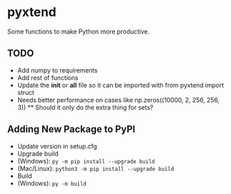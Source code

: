 # pyxtend

Some functions to make Python more productive.

## TODO
* Add numpy to requirements
* Add rest of functions
* Update the __init__ or __all__ file so it can be imported with from pyxtend import struct
* Needs better performance on cases like np.zeros((10000, 2, 256, 256, 3))
** Should it only do the extra thing for sets?

## Adding New Package to PyPI

* Update version in setup.cfg
* Upgrade build
 * (Windows): `py -m pip install --upgrade build`
 * (Mac/Linux): `python3 -m pip install --upgrade build`
* Build
 * (Windows): `py -m build`
